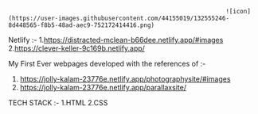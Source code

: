                                                                  ![icon](https://user-images.githubusercontent.com/44155019/132555246-8d448565-f8b5-48ad-aec9-752172414416.png)   


Netlify :-
  1.https://distracted-mclean-b66dee.netlify.app/#images            
  2.https://clever-keller-9c169b.netlify.app/

My First Ever webpages developed with the references of :- 
1. https://jolly-kalam-23776e.netlify.app/photographysite/#images
2. https://jolly-kalam-23776e.netlify.app/parallaxsite/
 
TECH STACK :- 
 1.HTML
 2.CSS






 
